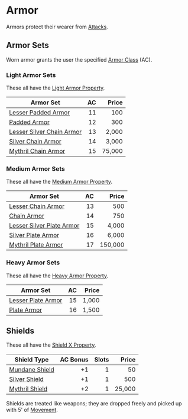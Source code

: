 # Armor

Armors protect their wearer from [Attacks](../../Game%20Procedures/Combat/Attack.md).

## Armor Sets

Worn armor grants the user the specified [Armor Class](../../Player%20Characters/Derived%20Statistics/Armor%20Class.md) (AC).

### Light Armor Sets

These all have the [Light Armor Property](Armor%20Properties/Light%20Armor%20Property.md).

| Armor Set                                                                                                 |  AC |  Price |
| --------------------------------------------------------------------------------------------------------- | --: | -----: |
| [Lesser Padded Armor](Mundane%20Armor/Padded%20Armor.md)                |  11 |    100 |
| [Padded Armor](Mundane%20Armor/Padded%20Armor.md)                       |  12 |    300 |
| [Lesser Silver Chain Armor](Silvered%20Armor/Silver%20Chain%20Armor.md) |  13 |  2,000 |
| [Silver Chain Armor](Silvered%20Armor/Silver%20Chain%20Armor.md)        |  14 |  3,000 |
| [Mythril Chain Armor](Mythril%20Armor/Mythril%20Chain%20Armor.md)       |  15 | 75,000 |

### Medium Armor Sets

These all have the [Medium Armor Property](Armor%20Properties/Medium%20Armor%20Property.md).

| Armor Set                                                                                                 |  AC |   Price |
| --------------------------------------------------------------------------------------------------------- | --: | ------: |
| [Lesser Chain Armor](Mundane%20Armor/Chain%20Armor.md)                  |  13 |     500 |
| [Chain Armor](Mundane%20Armor/Chain%20Armor.md)                         |  14 |     750 |
| [Lesser Silver Plate Armor](Silvered%20Armor/Silver%20Plate%20Armor.md) |  15 |   4,000 |
| [Silver Plate Armor](Silvered%20Armor/Silver%20Plate%20Armor.md)        |  16 |   6,000 |
| [Mythril Plate Armor](Mythril%20Armor/Mythril%20Plate%20Armor.md)       |  17 | 150,000 |

### Heavy Armor Sets

These all have the [Heavy Armor Property](Armor%20Properties/Heavy%20Armor%20Property.md).

| Armor Set                                                                                |  AC | Price |
| ---------------------------------------------------------------------------------------- | --: | ----: |
| [Lesser Plate Armor](Mundane%20Armor/Plate%20Armor.md) |  15 | 1,000 |
| [Plate Armor](Mundane%20Armor/Plate%20Armor.md)        |  16 | 1,500 |

## Shields

These all have the [Shield X Property](Armor%20Properties/Shield%20X%20Property.md).

| Shield Type                                                                             | AC Bonus | Slots |  Price |
| --------------------------------------------------------------------------------------- | -------: | ----: | -----: |
| [Mundane Shield](Mundane%20Armor/Mundane%20Shield.md) |       +1 |     1 |     50 |
| [Silver Shield](Silvered%20Armor/Silver%20Shield.md)  |       +1 |     1 |    500 |
| [Mythril Shield](Mythril%20Armor/Mythril%20Shield.md) |       +2 |     1 | 25,000 |

Shields are treated like weapons; they are dropped freely and picked up with 5' of [Movement](../../Game%20Procedures/Combat/Movement.md).
